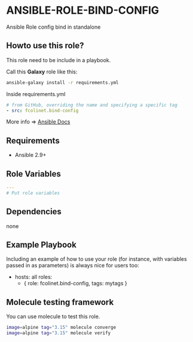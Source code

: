 ANSIBLE-ROLE-BIND-CONFIG
========================

Ansible Role config bind in standalone

## Howto use this role?
This role need to be include in a playbook. 

Call this **Galaxy** role  like this:

````bash
ansible-galaxy install -r requirements.yml 
````

Inside requirements.yml
````yaml
# from GitHub, overriding the name and specifying a specific tag
- src: fcolinet.bind-config
````

More info => [Ansible Docs](https://docs.ansible.com/ansible-container/roles/access.html)

## Requirements

 * Ansible 2.9+


Role Variables
--------------

```yaml
---
# Put role variables
```

Dependencies
------------

none

Example Playbook
----------------

Including an example of how to use your role (for instance, with variables passed in as parameters) is always nice for users too:

  - hosts: all
    roles:
      - { role: fcolinet.bind-config, tags: mytags }


Molecule testing framework
--------------------------

You can use molecule to test this role.
```bash
image=alpine tag="3.15" molecule converge 
image=alpine tag="3.15" molecule verify 
```